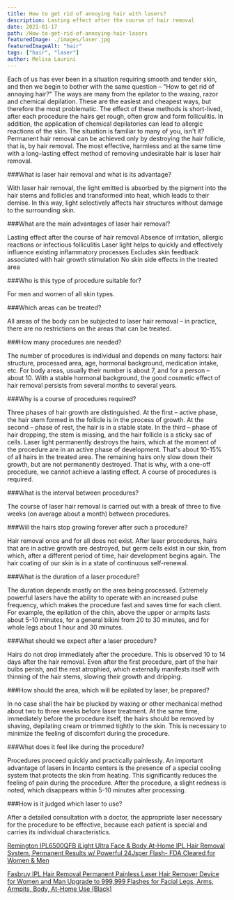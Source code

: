 ```yaml
---
title: How to get rid of annoying hair with lasers?
description: Lasting effect after the course of hair removal
date: 2021-01-17
path: /How-to-get-rid-of-annoying-hair-lasers
featuredImage: ./images/laser.jpg
featuredImageAlt: "hair"
tags: ["hair", "laser"]
author: Melisa Laurini
---
```


Each of us has ever been in a situation requiring smooth and tender skin, and then we begin to bother with the same question – "How to get rid of annoying hair?" The ways are many from the epilator to the waxing, razor and chemical depilation. These are the easiest and cheapest ways, but therefore the most problematic. The effect of these methods is short-lived, after each procedure the hairs get rough, often grow and form folliculitis. In addition, the application of chemical depilatories can lead to allergic reactions of the skin. The situation is familiar to many of you, isn't it? Permanent hair removal can be achieved only by destroying the hair follicle, that is, by hair removal. The most effective, harmless and at the same time with a long-lasting effect method of removing undesirable hair is laser hair removal.

###What is laser hair removal and what is its advantage?

With laser hair removal, the light emitted is absorbed by the pigment into the hair stems and follicles and transformed into heat, which leads to their demise. In this way, light selectively affects hair structures without damage to the surrounding skin.

###What are the main advantages of laser hair removal?

Lasting effect after the course of hair removal
Absence of irritation, allergic reactions or infectious folliculitis
Laser light helps to quickly and effectively influence existing inflammatory processes
Excludes skin feedback associated with hair growth stimulation
No skin side effects in the treated area

###Who is this type of procedure suitable for?

For men and women of all skin types.

###Which areas can be treated?

All areas of the body can be subjected to laser hair removal – in practice, there are no restrictions on the areas that can be treated.

###How many procedures are needed?

The number of procedures is individual and depends on many factors: hair structure, processed area, age, hormonal background, medication intake, etc. For body areas, usually their number is about 7, and for a person – about 10. With a stable hormonal background, the good cosmetic effect of hair removal persists from several months to several years.

###Why is a course of procedures required?

Three phases of hair growth are distinguished. At the first – active phase, the hair stem formed in the follicle is in the process of growth. At the second – phase of rest, the hair is in a stable state. In the third – phase of hair dropping, the stem is missing, and the hair follicle is a sticky sac of cells. Laser light permanently destroys the hairs, which at the moment of the procedure are in an active phase of development. That's about 10-15% of all hairs in the treated area. The remaining hairs only slow down their growth, but are not permanently destroyed. That is why, with a one-off procedure, we cannot achieve a lasting effect. A course of procedures is required.

###What is the interval between procedures?

The course of laser hair removal is carried out with a break of three to five weeks (on average about a month) between procedures.

###Will the hairs stop growing forever after such a procedure?

Hair removal once and for all does not exist. After laser procedures, hairs that are in active growth are destroyed, but germ cells exist in our skin, from which, after a different period of time, hair development begins again. The hair coating of our skin is in a state of continuous self-renewal.

###What is the duration of a laser procedure?

The duration depends mostly on the area being processed. Extremely powerful lasers have the ability to operate with an increased pulse frequency, which makes the procedure fast and saves time for each client. For example, the epilation of the chin, above the upper or armpits lasts about 5-10 minutes, for a general bikini from 20 to 30 minutes, and for whole legs about 1 hour and 30 minutes.

###What should we expect after a laser procedure?

Hairs do not drop immediately after the procedure. This is observed 10 to 14 days after the hair removal. Even after the first procedure, part of the hair bulbs perish, and the rest atrophied, which externally manifests itself with thinning of the hair stems, slowing their growth and dripping.

###How should the area, which will be epilated by laser, be prepared?

In no case shall the hair be plucked by waxing or other mechanical method about two to three weeks before laser treatment. At the same time, immediately before the procedure itself, the hairs should be removed by shaving, depilating cream or trimmed tightly to the skin. This is necessary to minimize the feeling of discomfort during the procedure.

###What does it feel like during the procedure?

Procedures proceed quickly and practically painlessly. An important advantage of lasers in Incanto centers is the presence of a special cooling system that protects the skin from heating. This significantly reduces the feeling of pain during the procedure. After the procedure, a slight redness is noted, which disappears within 5-10 minutes after processing.

###How is it judged which laser to use?

After a detailed consultation with a doctor, the appropriate laser necessary for the procedure to be effective, because each patient is special and carries its individual characteristics.

[Remington IPL6500QFB iLight Ultra Face & Body At-Home IPL Hair Removal System, Permanent Results w/ Powerful 24Jsper Flash- FDA Cleared for Women & Men](https://amzn.to/3amujwd)

[Fasbruy IPL Hair Removal Permanent Painless Laser Hair Remover Device for Women and Man Upgrade to 999,999 Flashes for Facial Legs, Arms, Armpits, Body, At-Home Use (Black)](https://amzn.to/3ppYSpb)
